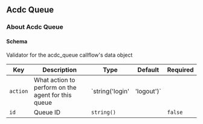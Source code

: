 ## Acdc Queue

### About Acdc Queue

#### Schema

Validator for the acdc_queue callflow's data object



Key | Description | Type | Default | Required
--- | ----------- | ---- | ------- | --------
`action` | What action to perform on the agent for this queue | `string('login' | 'logout')` |   | `false`
`id` | Queue ID | `string()` |   | `false`



